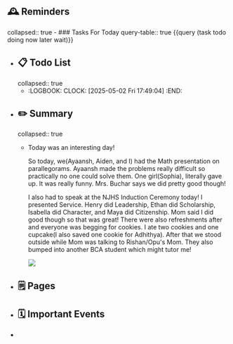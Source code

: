 ## 🕰️ Reminders
collapsed:: true
	- ### Tasks For Today
	  query-table:: true
	  {{query (task todo doing now later wait)}}
- ## 📋 Todo List
  collapsed:: true
	- :LOGBOOK:
	  CLOCK: [2025-05-02 Fri 17:49:04]
	  :END:
- ##  ✏️ Summary
  collapsed:: true
	- Today was an interesting day!
	  
	  So today, we(Ayaansh, Aiden, and I) had the Math presentation on parallegorams. Ayaansh made the problems really difficult so practically no one could solve them. One girl(Sophia), literally gave up. It was really funny. Mrs. Buchar says we did pretty good though!
	  
	  I also had to speak at the NJHS Induction Ceremony today! I presented Service. Henry did Leadership, Ethan did Scholarship, Isabella did Character, and Maya did Citizenship. Mom said I did good though so that was great! There were also refreshments after and everyone was begging for cookies. I ate two cookies and one cupcake(I also saved one cookie for Adhithya). After that we stood outside while Mom was talking to Rishan/Opu's Mom. They also bumped into another BCA student which might tutor me!
	  
	  ![](https://ci3.googleusercontent.com/meips/ADKq_NbiLJAX6OF41dTWRTmbQA9-ElEs2UA4CWBklsDaFPFwTXPf_kSGqEpP3HQC-pgJ1JGR-9DdfoAWzTEBJ7_lXHIlZA3OY6cE2F9WJbWKxWp8M1T8pLHLfeoBewYoHQ=s0-d-e1-ft#https://i.pinimg.com/474x/4a/77/42/4a7742aac8b0e4cddd1f361cf6bb2b95.jpg)
- ## 🗒️ Pages
- ## 🗓️ Important Events
-